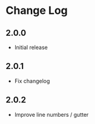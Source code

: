 # Change Log

## 2.0.0
- Initial release

## 2.0.1
- Fix changelog

## 2.0.2
- Improve line numbers / gutter